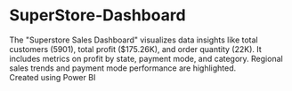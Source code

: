 # SuperStore-Dashboard
The "Superstore Sales Dashboard" visualizes data insights like total customers (5901), total profit ($175.26K), and order quantity (22K). It includes metrics on profit by state, payment mode, and category. Regional sales trends and payment mode performance are highlighted. Created using Power BI
